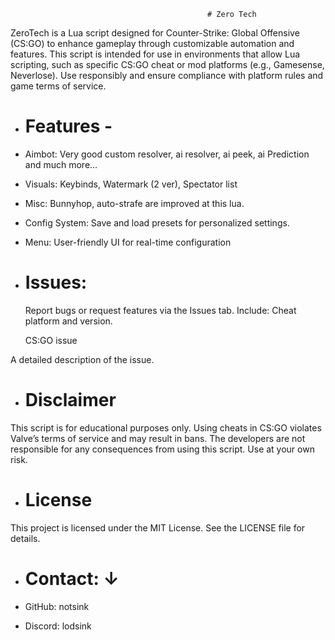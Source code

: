                                                 # Zero Tech


ZeroTech is a Lua script designed for Counter-Strike: Global Offensive (CS:GO) to enhance gameplay through customizable automation and features. This script is intended for use in environments that allow Lua scripting, such as specific CS:GO cheat or mod platforms (e.g., Gamesense, Neverlose). Use responsibly and ensure compliance with platform rules and game terms of service.


- # Features -


- Aimbot: Very good custom resolver, ai resolver, ai peek, ai Prediction and much more...


- Visuals: Keybinds, Watermark (2 ver), Spectator list


- Misc: Bunnyhop, auto-strafe are improved at this lua.



- Config System: Save and load presets for personalized settings.



- Menu: User-friendly UI for real-time configuration


- # Issues:


  Report bugs or request features via the Issues tab. Include: Cheat platform and version.


  CS:GO issue



A detailed description of the issue.


- # Disclaimer


This script is for educational purposes only. Using cheats in CS:GO violates Valve’s terms of service and may result in bans. The developers are not responsible for any consequences from using this script. Use at your own risk.


- # License


This project is licensed under the MIT License. See the LICENSE file for details.



 - # Contact: ↓



- GitHub: notsink
- Discord: lodsink
